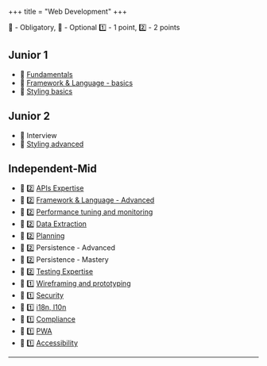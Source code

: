 +++
title = "Web Development"
+++

📗 - Obligatory, 📙 - Optional
1️⃣ - 1 point, 2️⃣ - 2 points

## Junior 1
- 📗 [Fundamentals](/web_development/fundamentals/)
- 📗 [Framework & Language - basics](/web_development/framework-and-language/)
- 📗 [Styling basics](/web_development/styling/01_junior_i/)

## Junior 2
- 📗 Interview
- 📗 [Styling advanced](/web_development/styling/02_junior_ii/)

## Independent-Mid
- 📗 2️⃣ [APIs Expertise](/web_development/api_expertise/)
- 📗 2️⃣ [Framework & Language - Advanced](/web_development/framework-and-language/)
- 📙 2️⃣ [Performance tuning and monitoring](/web_development/performance_and_monitoring/)
- 📙 2️⃣ [Data Extraction](/web_development/data_extraction/)
- 📙 2️⃣ [Planning](/web_development/planning/)
- 📙 2️⃣ Persistence - Advanced
- 📙 2️⃣ Persistence - Mastery
- 📙 2️⃣ [Testing Expertise](/web_development/testing_expertise/)
- 📙 1️⃣ [Wireframing and prototyping](/web_development/wireframing_and_prototyping/)
- 📙 1️⃣ [Security](/web_development/security/)
- 📙 1️⃣ [i18n, l10n](/web_development/i18n_l10n/)
- 📙 1️⃣ [Compliance](/web_development/compliance/)
- 📙 1️⃣ [PWA](/web_development/pwa/)
- 📙 1️⃣ [Accessibility](/web_development/accessibility/)

---